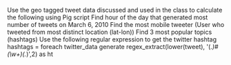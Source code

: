  Use the geo tagged tweet data discussed and used in the class to calculate the following using Pig script
Find hour of the day that generated most number of tweets on March 6, 2010
Find the most mobile tweeter (User who tweeted from most distinct location (lat-lon))
Find 3 most popular topics (hashtags)
Use the following regular expression to get the twitter hashtag
hashtags = foreach twitter_data generate regex_extract(lower(tweet), '(.*)#(\\w+)(.*)',2) as ht 
